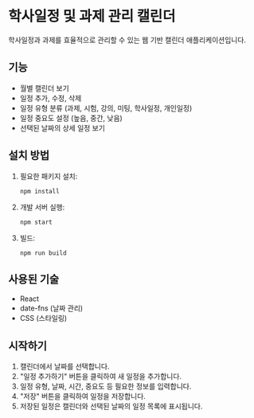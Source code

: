 # 학사일정 및 과제 관리 캘린더

학사일정과 과제를 효율적으로 관리할 수 있는 웹 기반 캘린더 애플리케이션입니다.

## 기능

- 월별 캘린더 보기
- 일정 추가, 수정, 삭제
- 일정 유형 분류 (과제, 시험, 강의, 미팅, 학사일정, 개인일정)
- 일정 중요도 설정 (높음, 중간, 낮음)
- 선택된 날짜의 상세 일정 보기

## 설치 방법

1. 필요한 패키지 설치:
   ```
   npm install
   ```

2. 개발 서버 실행:
   ```
   npm start
   ```

3. 빌드:
   ```
   npm run build
   ```

## 사용된 기술

- React
- date-fns (날짜 관리)
- CSS (스타일링)

## 시작하기

1. 캘린더에서 날짜를 선택합니다.
2. "일정 추가하기" 버튼을 클릭하여 새 일정을 추가합니다.
3. 일정 유형, 날짜, 시간, 중요도 등 필요한 정보를 입력합니다.
4. "저장" 버튼을 클릭하여 일정을 저장합니다.
5. 저장된 일정은 캘린더와 선택된 날짜의 일정 목록에 표시됩니다.